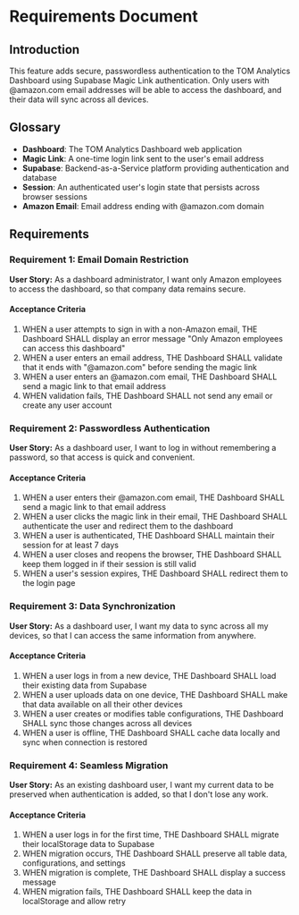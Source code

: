 # Requirements Document

## Introduction

This feature adds secure, passwordless authentication to the TOM Analytics Dashboard using Supabase Magic Link authentication. Only users with @amazon.com email addresses will be able to access the dashboard, and their data will sync across all devices.

## Glossary

- **Dashboard**: The TOM Analytics Dashboard web application
- **Magic Link**: A one-time login link sent to the user's email address
- **Supabase**: Backend-as-a-Service platform providing authentication and database
- **Session**: An authenticated user's login state that persists across browser sessions
- **Amazon Email**: Email address ending with @amazon.com domain

## Requirements

### Requirement 1: Email Domain Restriction

**User Story:** As a dashboard administrator, I want only Amazon employees to access the dashboard, so that company data remains secure.

#### Acceptance Criteria

1. WHEN a user attempts to sign in with a non-Amazon email, THE Dashboard SHALL display an error message "Only Amazon employees can access this dashboard"
2. WHEN a user enters an email address, THE Dashboard SHALL validate that it ends with "@amazon.com" before sending the magic link
3. WHEN a user enters an @amazon.com email, THE Dashboard SHALL send a magic link to that email address
4. WHEN validation fails, THE Dashboard SHALL not send any email or create any user account

### Requirement 2: Passwordless Authentication

**User Story:** As a dashboard user, I want to log in without remembering a password, so that access is quick and convenient.

#### Acceptance Criteria

1. WHEN a user enters their @amazon.com email, THE Dashboard SHALL send a magic link to that email address
2. WHEN a user clicks the magic link in their email, THE Dashboard SHALL authenticate the user and redirect them to the dashboard
3. WHEN a user is authenticated, THE Dashboard SHALL maintain their session for at least 7 days
4. WHEN a user closes and reopens the browser, THE Dashboard SHALL keep them logged in if their session is still valid
5. WHEN a user's session expires, THE Dashboard SHALL redirect them to the login page

### Requirement 3: Data Synchronization

**User Story:** As a dashboard user, I want my data to sync across all my devices, so that I can access the same information from anywhere.

#### Acceptance Criteria

1. WHEN a user logs in from a new device, THE Dashboard SHALL load their existing data from Supabase
2. WHEN a user uploads data on one device, THE Dashboard SHALL make that data available on all their other devices
3. WHEN a user creates or modifies table configurations, THE Dashboard SHALL sync those changes across all devices
4. WHEN a user is offline, THE Dashboard SHALL cache data locally and sync when connection is restored

### Requirement 4: Seamless Migration

**User Story:** As an existing dashboard user, I want my current data to be preserved when authentication is added, so that I don't lose any work.

#### Acceptance Criteria

1. WHEN a user logs in for the first time, THE Dashboard SHALL migrate their localStorage data to Supabase
2. WHEN migration occurs, THE Dashboard SHALL preserve all table data, configurations, and settings
3. WHEN migration is complete, THE Dashboard SHALL display a success message
4. WHEN migration fails, THE Dashboard SHALL keep the data in localStorage and allow retry
